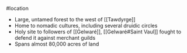 #location 
- Large, untamed forest to the west of [[Tawdyrge]]
- Home to nomadic cultures, including several druidic circles
- Holy site to followers of [[Gelwaré]], [[Gelwaré#Saint Vaul]] fought to defend it against merchant guilds
- Spans almost 80,000 acres of land
